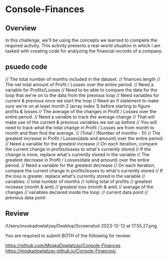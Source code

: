# Console-Finances

## Overview

In this challenge, we'll be using the concepts we learned to complete the required activity. This activity presents a real-world situation in which  I am tasked with creating code for analyzing the financial records of a company. 

## psuedo code
  // The total number of months included in the dataset.
  // finances.length
  // The net total amount of Profit / Losses over the entire period.
  // Need a variable for Profits/Losses
  // Need to be able to compare the data for the loop that we're on to the data from the previous loop
  // Need variables for current & previous once we start the loop
  // Need an if statement to make sure we're on at least month 2 (array index 1) before starting to figure profits & losses
  // The average of the changes in Profit / Losses over the entire period.
  // Need a variable to track the average change
  // That will make use of the current & previous variables we set up before
  // You will need to track what the total change in Profit / Losses are from month to month and then find the average.
  // (Total / (Number of months - 1))
  // The greatest increase in Profit / Losses(date and amount) over the entire period.
  // Need a variable for the greatest increase
  // On each iteration, compare the current change in profits/losses to what's currently stored
  // If the change is more, replace what's currently stored in the variable
  // The greatest decrease in Profit / Losses(date and amount) over the entire period.
  // Need a variable for the greatest decrease
  // On each iteration, compare the current change in profits/losses to what's currently stored
  // If the loss is greater, replace what's currently stored in the variable
  // variables:
  // total number of months
  // rolling total of profits
  // greatest increase (month & amt)
  // greatest loss (month & amt)
  // average of the changes
  // variables declared inside the loop:
  // current data point
  // previous data point

## Review

/Users/moskadowlatzay/Desktop/Screenshot 2023-12-12 at 17.55.27.png

You are required to submit BOTH of the following for review:

https://github.com/MoskaDowlatzay/Console-Finances
https://moskadowlatzay.github.io/Console-Finances/

